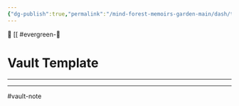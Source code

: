 ```yaml
---
{"dg-publish":true,"permalink":"/mind-forest-memoirs-garden-main/dash/templates/vault-template/"}
---
```


 🔺 [[
#evergreen-🌲 

# Vault Template
---





---
#vault-note 
